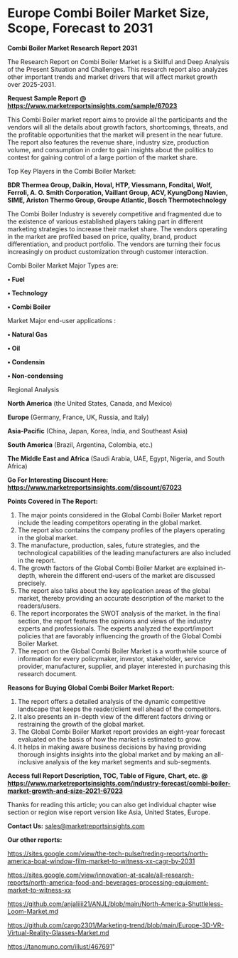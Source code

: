 # Europe Combi Boiler Market Size, Scope, Forecast to 2031

<strong>Combi Boiler Market Research Report 2031</strong>

The Research Report on Combi Boiler Market is a Skillful and Deep Analysis of the Present Situation and Challenges. This research report also analyzes other important trends and market drivers that will affect market growth over 2025-2031.

<strong>Request Sample Report @ <a href=https://www.marketreportsinsights.com/sample/67023>https://www.marketreportsinsights.com/sample/67023</a></strong>

This Combi Boiler market report aims to provide all the participants and the vendors will all the details about growth factors, shortcomings, threats, and the profitable opportunities that the market will present in the near future. The report also features the revenue share, industry size, production volume, and consumption in order to gain insights about the politics to contest for gaining control of a large portion of the market share.

Top Key Players in the Combi Boiler Market:

<strong>BDR Thermea Group, Daikin, Hoval, HTP, Viessmann, Fondital, Wolf, Ferroli, A. O. Smith Corporation, Vaillant Group, ACV, KyungDong Navien, SIME, Ariston Thermo Group, Groupe Atlantic, Bosch Thermotechnology</strong>

The Combi Boiler Industry is severely competitive and fragmented due to the existence of various established players taking part in different marketing strategies to increase their market share. The vendors operating in the market are profiled based on price, quality, brand, product differentiation, and product portfolio. The vendors are turning their focus increasingly on product customization through customer interaction.

Combi Boiler Market Major Types are:

<strong>• Fuel

• Technology

• Combi Boiler</strong>

Market Major end-user applications :

<strong>• Natural Gas

• Oil

• Condensin

• Non-condensing</strong>

Regional Analysis

</u><strong><b>North America</b></strong> (the United States, Canada, and Mexico)

<strong><b>Europe </b></strong>(Germany, France, UK, Russia, and Italy)

<strong><b>Asia-Pacific</b></strong> (China, Japan, Korea, India, and Southeast Asia)

<strong><b>South America</b></strong> (Brazil, Argentina, Colombia, etc.)

<strong><b>The Middle East and Africa</b></strong> (Saudi Arabia, UAE, Egypt, Nigeria, and South Africa)

<strong>Go For Interesting Discount Here: <a href=https://www.marketreportsinsights.com/discount/67023>https://www.marketreportsinsights.com/discount/67023</a></strong>

<strong>Points Covered in The Report:</strong>
<ol>
  <li>The major points considered in the Global Combi Boiler Market report include the leading competitors operating in the global market.</li>
  <li>The report also contains the company profiles of the players operating in the global market.</li>
  <li>The manufacture, production, sales, future strategies, and the technological capabilities of the leading manufacturers are also included in the report.</li>
  <li>The growth factors of the Global Combi Boiler Market are explained in-depth, wherein the different end-users of the market are discussed precisely.</li>
  <li>The report also talks about the key application areas of the global market, thereby providing an accurate description of the market to the readers/users.</li>
  <li>The report incorporates the SWOT analysis of the market. In the final section, the report features the opinions and views of the industry experts and professionals. The experts analyzed the export/import policies that are favorably influencing the growth of the Global Combi Boiler Market.</li>
  <li>The report on the Global Combi Boiler Market is a worthwhile source of information for every policymaker, investor, stakeholder, service provider, manufacturer, supplier, and player interested in purchasing this research document.</li>
</ol>
<strong>Reasons for Buying Global Combi Boiler Market Report:</strong>

<ol>
  <li>The report offers a detailed analysis of the dynamic competitive landscape that keeps the reader/client well ahead of the competitors.</li>
  <li>It also presents an in-depth view of the different factors driving or restraining the growth of the global market.</li>
  <li>The Global Combi Boiler Market report provides an eight-year forecast evaluated on the basis of how the market is estimated to grow.</li>
  <li>It helps in making aware business decisions by having providing thorough insights insights into the global market and by making an all-inclusive analysis of the key market segments and sub-segments.</li>
</ol>
<strong>Access full Report Description, TOC, Table of Figure, Chart, etc. @ <a href=https://www.marketreportsinsights.com/industry-forecast/combi-boiler-market-growth-and-size-2021-67023>https://www.marketreportsinsights.com/industry-forecast/combi-boiler-market-growth-and-size-2021-67023</a></strong>


Thanks for reading this article; you can also get individual chapter wise section or region wise report version like Asia, United States, Europe.

<strong>Contact Us:</strong>
sales@marketreportsinsights.com

<strong>Our other reports:</strong>

<a href=https://sites.google.com/view/the-tech-pulse/treding-reports/north-america-boat-window-film-market-to-witness-xx-cagr-by-2031>https://sites.google.com/view/the-tech-pulse/treding-reports/north-america-boat-window-film-market-to-witness-xx-cagr-by-2031</a>

<a href=https://sites.google.com/view/innovation-at-scale/all-research-reports/north-america-food-and-beverages-processing-equipment-market-to-witness-xx>https://sites.google.com/view/innovation-at-scale/all-research-reports/north-america-food-and-beverages-processing-equipment-market-to-witness-xx</a>

<a href=https://github.com/anjaliiii21/ANJL/blob/main/North-America-Shuttleless-Loom-Market.md>https://github.com/anjaliiii21/ANJL/blob/main/North-America-Shuttleless-Loom-Market.md</a>

<a href=https://github.com/cargo2301/Marketing-trend/blob/main/Europe-3D-VR-Virtual-Reality-Glasses-Market.md>https://github.com/cargo2301/Marketing-trend/blob/main/Europe-3D-VR-Virtual-Reality-Glasses-Market.md</a>

<a href=https://tanomuno.com/illust/467691>https://tanomuno.com/illust/467691</a>"
